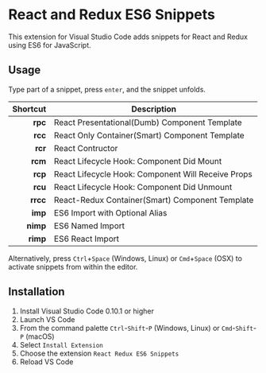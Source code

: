 # React and Redux ES6 Snippets

This extension for Visual Studio Code adds snippets for React and Redux using ES6 for JavaScript.

## Usage
Type part of a snippet, press `enter`, and the snippet unfolds.

| Shortcut | Description                                             |
|---------:|---------------------------------------------------------|
| **rpc**  | React Presentational(Dumb) Component Template           |
| **rcc**  | React Only Container(Smart) Component Template          |
| **rcr**  | React Contructor								         |
| **rcm**  | React Lifecycle Hook: Component Did Mount		         |							
| **rcp**  | React Lifecycle Hook:  Component Will Receive Props	 |							
| **rcu**  | React Lifecycle Hook: Component Did Unmount		     |							
| **rrcc** | React-Redux Container(Smart) Component Template         |
| **imp**  | ES6 Import with Optional Alias                          |
| **nimp** | ES6 Named Import                                        |
| **rimp** | ES6 React Import                                        |


Alternatively, press `Ctrl`+`Space` (Windows, Linux) or `Cmd`+`Space` (OSX) to activate snippets from within the editor.

## Installation

1. Install Visual Studio Code 0.10.1 or higher
2. Launch VS Code
3. From the command palette `Ctrl`-`Shift`-`P` (Windows, Linux) or `Cmd`-`Shift`-`P` (macOS)
4. Select `Install Extension`
5. Choose the extension `React Redux ES6 Snippets`
6. Reload VS Code
